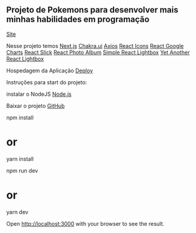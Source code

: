 ## Projeto de Pokemons para desenvolver mais minhas habilidades em programação 
[Site](https://www.mmdev.com.br)

Nesse projeto temos 
[Next.js](https://nextjs.org/)
[Chakra.ui](https://chakra-ui.com/)
[Axios](https://axios-http.com/ptbr/)
[React Icons](https://react-icons.github.io/react-icons/)
[React Google Charts](https://www.react-google-charts.com/)
[React Slick](https://react-slick.neostack.com/docs/get-started)
[React Photo Album](https://www.npmjs.com/package/react-photo-album)
[Simple React Lightbox](https://www.npmjs.com/package/simple-react-lightbox)
[Yet Another React Lightbox](https://www.npmjs.com/package/yet-another-react-lightbox)

Hospedagem da Aplicação
[Deploy](https://vercel.com/)

Instruções para start do projeto:

instalar o NodeJS
[Node.js](https://nodejs.org/en/download/)

Baixar o projeto
[GitHub](https://github.com/MMarcelo-Rodrigues)

npm install
# or
yarn install

npm run dev
# or
yarn dev

Open [http://localhost:3000](http://localhost:3000) with your browser to see the result.





